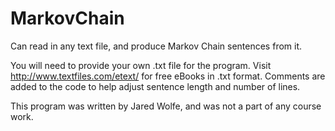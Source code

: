 # MarkovChain
Can read in any text file, and produce Markov Chain sentences from it.

You will need to provide your own .txt file for the program.
Visit http://www.textfiles.com/etext/ for free eBooks in .txt format.
Comments are added to the code to help adjust sentence length and number of lines.

This program was written by Jared Wolfe, and was not a part of any course work.
